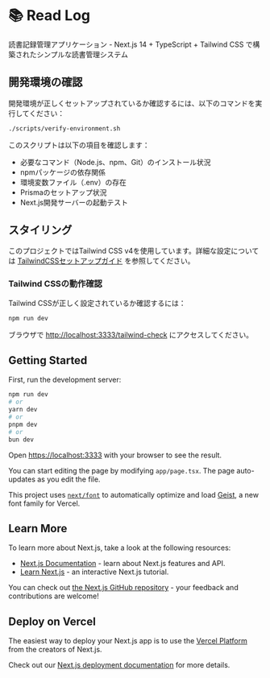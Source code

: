 # 📚 Read Log

読書記録管理アプリケーション - Next.js 14 + TypeScript + Tailwind CSS で構築されたシンプルな読書管理システム

## 開発環境の確認

開発環境が正しくセットアップされているか確認するには、以下のコマンドを実行してください：

```bash
./scripts/verify-environment.sh
```

このスクリプトは以下の項目を確認します：
- 必要なコマンド（Node.js、npm、Git）のインストール状況
- npmパッケージの依存関係
- 環境変数ファイル（.env）の存在
- Prismaのセットアップ状況
- Next.js開発サーバーの起動テスト

## スタイリング

このプロジェクトではTailwind CSS v4を使用しています。詳細な設定については [TailwindCSSセットアップガイド](./docs/tailwind-setup.md) を参照してください。

### Tailwind CSSの動作確認

Tailwind CSSが正しく設定されているか確認するには：

```bash
npm run dev
```

ブラウザで [http://localhost:3333/tailwind-check](http://localhost:3333/tailwind-check) にアクセスしてください。

## Getting Started

First, run the development server:

```bash
npm run dev
# or
yarn dev
# or
pnpm dev
# or
bun dev
```

Open [https://localhost:3333](https://localhost:3333) with your browser to see the result.

You can start editing the page by modifying `app/page.tsx`. The page auto-updates as you edit the file.

This project uses [`next/font`](https://nextjs.org/docs/app/building-your-application/optimizing/fonts) to automatically optimize and load [Geist](https://vercel.com/font), a new font family for Vercel.

## Learn More

To learn more about Next.js, take a look at the following resources:

- [Next.js Documentation](https://nextjs.org/docs) - learn about Next.js features and API.
- [Learn Next.js](https://nextjs.org/learn) - an interactive Next.js tutorial.

You can check out [the Next.js GitHub repository](https://github.com/vercel/next.js) - your feedback and contributions are welcome!

## Deploy on Vercel

The easiest way to deploy your Next.js app is to use the [Vercel Platform](https://vercel.com/new?utm_medium=default-template&filter=next.js&utm_source=create-next-app&utm_campaign=create-next-app-readme) from the creators of Next.js.

Check out our [Next.js deployment documentation](https://nextjs.org/docs/app/building-your-application/deploying) for more details.
